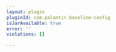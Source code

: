```yaml
---
layout: plugin
pluginId: com.palantir.baseline-config
isJarAvailable: true
error: ''
violations: []

---
```

